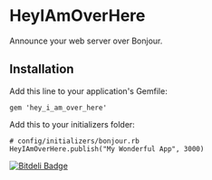 # HeyIAmOverHere

Announce your web server over Bonjour.

## Installation

Add this line to your application's Gemfile:

    gem 'hey_i_am_over_here'

Add this to your initializers folder:

    # config/initializers/bonjour.rb
    HeyIAmOverHere.publish("My Wonderful App", 3000)


[![Bitdeli Badge](https://d2weczhvl823v0.cloudfront.net/yurikoval/hey_i_am_over_here/trend.png)](https://bitdeli.com/free "Bitdeli Badge")


